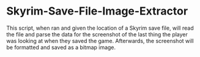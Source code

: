 # Skyrim-Save-File-Image-Extractor

This script, when ran and given the location of a Skyrim save file, will read the file and parse the data for the screenshot of the last thing the player was looking at when they saved the game. Afterwards, the screenshot will be formatted and saved as a bitmap image.
